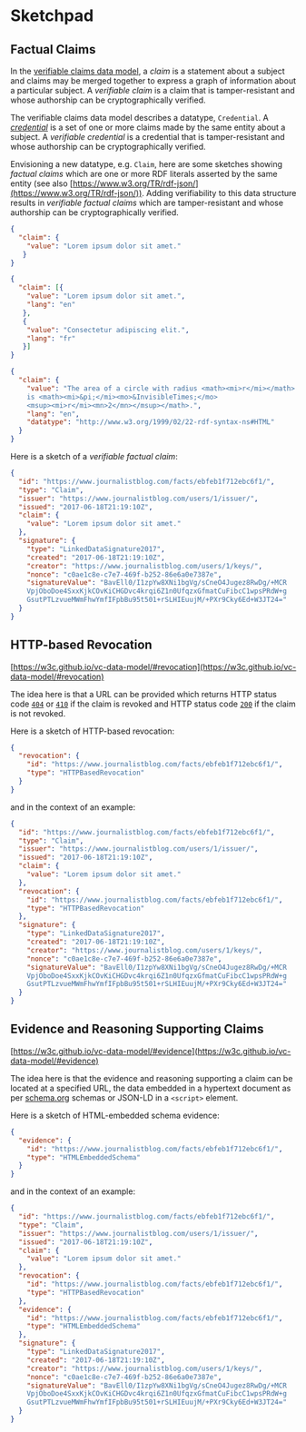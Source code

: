 # Sketchpad

## Factual Claims
In the [verifiable claims data model](https://w3c.github.io/vc-data-model/), a _claim_ is a statement about a subject and claims may be merged together to express a graph of information about a particular subject. A _verifiable claim_ is a claim that is tamper-resistant and whose authorship can be cryptographically verified.

The verifiable claims data model describes a datatype, `Credential`. A _[credential](https://w3c.github.io/vc-data-model/#dfn-credential)_ is a set of one or more claims made by the same entity about a subject. A _verifiable credential_ is a credential that is tamper-resistant and whose authorship can be cryptographically verified.

Envisioning a new datatype, e.g. `Claim`, here are some sketches showing _factual claims_ which are one or more RDF literals asserted by the same entity (see also [https://www.w3.org/TR/rdf-json/](https://www.w3.org/TR/rdf-json/)). Adding verifiability to this data structure results in _verifiable factual claims_ which are tamper-resistant and whose authorship can be cryptographically verified.

```json
{
  "claim": {
    "value": "Lorem ipsum dolor sit amet."
   }
}
```

```json
{
  "claim": [{
    "value": "Lorem ipsum dolor sit amet.",
    "lang": "en"
   },
   {
    "value": "Consectetur adipiscing elit.",
    "lang": "fr"
   }]
}
```

```json
{
  "claim": {
    "value": "The area of a circle with radius <math><mi>r</mi></math>
    is <math><mi>&pi;</mi><mo>&InvisibleTimes;</mo>
    <msup><mi>r</mi><mn>2</mn></msup></math>.",
    "lang": "en",
    "datatype": "http://www.w3.org/1999/02/22-rdf-syntax-ns#HTML"
  }
}
```

Here is a sketch of a _verifiable factual claim_:
```json
{
  "id": "https://www.journalistblog.com/facts/ebfeb1f712ebc6f1/",
  "type": "Claim",
  "issuer": "https://www.journalistblog.com/users/1/issuer/",
  "issued": "2017-06-18T21:19:10Z",
  "claim": {
    "value": "Lorem ipsum dolor sit amet."
  },
  "signature": {
    "type": "LinkedDataSignature2017",
    "created": "2017-06-18T21:19:10Z",
    "creator": "https://www.journalistblog.com/users/1/keys/",
    "nonce": "c0ae1c8e-c7e7-469f-b252-86e6a0e7387e",
    "signatureValue": "BavEll0/I1zpYw8XNi1bgVg/sCneO4Jugez8RwDg/+MCR
    VpjOboDoe4SxxKjkCOvKiCHGDvc4krqi6Z1n0UfqzxGfmatCuFibcC1wpsPRdW+g
    GsutPTLzvueMWmFhwYmfIFpbBu95t501+rSLHIEuujM/+PXr9Cky6Ed+W3JT24="
  }
}
```

## HTTP-based Revocation
[https://w3c.github.io/vc-data-model/#revocation](https://w3c.github.io/vc-data-model/#revocation)

The idea here is that a URL can be provided which returns HTTP status code [`404`](https://www.w3.org/Protocols/rfc2616/rfc2616-sec10.html#sec10.4.5) or [`410`](https://www.w3.org/Protocols/rfc2616/rfc2616-sec10.html#sec10.4.11) if the claim is revoked and HTTP status code [`200`](https://www.w3.org/Protocols/rfc2616/rfc2616-sec10.html#sec10.2.1) if the claim is not revoked.

Here is a sketch of HTTP-based revocation:
```json
{
  "revocation": {
    "id": "https://www.journalistblog.com/facts/ebfeb1f712ebc6f1/",
    "type": "HTTPBasedRevocation"
  }
}
```
and in the context of an example:
```json
{
  "id": "https://www.journalistblog.com/facts/ebfeb1f712ebc6f1/",
  "type": "Claim",
  "issuer": "https://www.journalistblog.com/users/1/issuer/",
  "issued": "2017-06-18T21:19:10Z",
  "claim": {
    "value": "Lorem ipsum dolor sit amet."
  },
  "revocation": {
    "id": "https://www.journalistblog.com/facts/ebfeb1f712ebc6f1/",
    "type": "HTTPBasedRevocation"
  },
  "signature": {
    "type": "LinkedDataSignature2017",
    "created": "2017-06-18T21:19:10Z",
    "creator": "https://www.journalistblog.com/users/1/keys/",
    "nonce": "c0ae1c8e-c7e7-469f-b252-86e6a0e7387e",
    "signatureValue": "BavEll0/I1zpYw8XNi1bgVg/sCneO4Jugez8RwDg/+MCR
    VpjOboDoe4SxxKjkCOvKiCHGDvc4krqi6Z1n0UfqzxGfmatCuFibcC1wpsPRdW+g
    GsutPTLzvueMWmFhwYmfIFpbBu95t501+rSLHIEuujM/+PXr9Cky6Ed+W3JT24="
  }
}
```

## Evidence and Reasoning Supporting Claims
[https://w3c.github.io/vc-data-model/#evidence](https://w3c.github.io/vc-data-model/#evidence)

The idea here is that the evidence and reasoning supporting a claim can be located at a specified URL, the data embedded in a hypertext document as per [schema.org](http://schema.org) schemas or JSON-LD in a `<script>` element.

Here is a sketch of HTML-embedded schema evidence:
```json
{
  "evidence": {
    "id": "https://www.journalistblog.com/facts/ebfeb1f712ebc6f1/",
    "type": "HTMLEmbeddedSchema"
  }
}
```
and in the context of an example:
```json
{
  "id": "https://www.journalistblog.com/facts/ebfeb1f712ebc6f1/",
  "type": "Claim",
  "issuer": "https://www.journalistblog.com/users/1/issuer/",
  "issued": "2017-06-18T21:19:10Z",
  "claim": {
    "value": "Lorem ipsum dolor sit amet."
  },
  "revocation": {
    "id": "https://www.journalistblog.com/facts/ebfeb1f712ebc6f1/",
    "type": "HTTPBasedRevocation"
  },
  "evidence": {
    "id": "https://www.journalistblog.com/facts/ebfeb1f712ebc6f1/",
    "type": "HTMLEmbeddedSchema"
  },
  "signature": {
    "type": "LinkedDataSignature2017",
    "created": "2017-06-18T21:19:10Z",
    "creator": "https://www.journalistblog.com/users/1/keys/",
    "nonce": "c0ae1c8e-c7e7-469f-b252-86e6a0e7387e",
    "signatureValue": "BavEll0/I1zpYw8XNi1bgVg/sCneO4Jugez8RwDg/+MCR
    VpjOboDoe4SxxKjkCOvKiCHGDvc4krqi6Z1n0UfqzxGfmatCuFibcC1wpsPRdW+g
    GsutPTLzvueMWmFhwYmfIFpbBu95t501+rSLHIEuujM/+PXr9Cky6Ed+W3JT24="
  }
}
```
